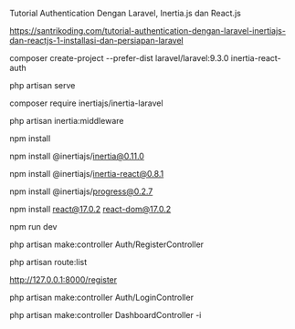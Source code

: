 Tutorial Authentication Dengan Laravel, Inertia.js dan React.js

https://santrikoding.com/tutorial-authentication-dengan-laravel-inertiajs-dan-reactjs-1-installasi-dan-persiapan-laravel

composer create-project --prefer-dist laravel/laravel:9.3.0 inertia-react-auth

php artisan serve

composer require inertiajs/inertia-laravel

php artisan inertia:middleware

npm install

npm install @inertiajs/inertia@0.11.0

npm install @inertiajs/inertia-react@0.8.1

npm install @inertiajs/progress@0.2.7

npm install react@17.0.2 react-dom@17.0.2

npm run dev

php artisan make:controller Auth/RegisterController

php artisan route:list

http://127.0.0.1:8000/register

php artisan make:controller Auth/LoginController

php artisan make:controller DashboardController -i

